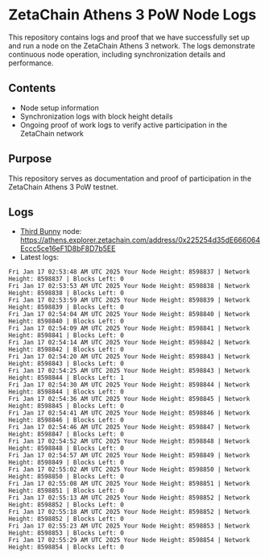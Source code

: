 # ZetaChain Athens 3 PoW Node Logs
This repository contains logs and proof that we have successfully set up and run a node on the ZetaChain Athens 3 network. The logs demonstrate continuous node operation, including synchronization details and performance.

## Contents
- Node setup information
- Synchronization logs with block height details
- Ongoing proof of work logs to verify active participation in the ZetaChain network

## Purpose
This repository serves as documentation and proof of participation in the ZetaChain Athens 3 PoW testnet.

## Logs

- [Third Bunny](https://thirdbunny.xyz/) node: https://athens.explorer.zetachain.com/address/0x225254d35dE666064Eccc5ce16eF1D8bF8D7b5EE
- Latest logs:
```
Fri Jan 17 02:53:48 AM UTC 2025 Your Node Height: 8598837 | Network Height: 8598837 | Blocks Left: 0
Fri Jan 17 02:53:53 AM UTC 2025 Your Node Height: 8598838 | Network Height: 8598838 | Blocks Left: 0
Fri Jan 17 02:53:59 AM UTC 2025 Your Node Height: 8598839 | Network Height: 8598839 | Blocks Left: 0
Fri Jan 17 02:54:04 AM UTC 2025 Your Node Height: 8598840 | Network Height: 8598840 | Blocks Left: 0
Fri Jan 17 02:54:09 AM UTC 2025 Your Node Height: 8598841 | Network Height: 8598841 | Blocks Left: 0
Fri Jan 17 02:54:14 AM UTC 2025 Your Node Height: 8598842 | Network Height: 8598842 | Blocks Left: 0
Fri Jan 17 02:54:20 AM UTC 2025 Your Node Height: 8598843 | Network Height: 8598843 | Blocks Left: 0
Fri Jan 17 02:54:25 AM UTC 2025 Your Node Height: 8598843 | Network Height: 8598844 | Blocks Left: 1
Fri Jan 17 02:54:30 AM UTC 2025 Your Node Height: 8598844 | Network Height: 8598844 | Blocks Left: 0
Fri Jan 17 02:54:36 AM UTC 2025 Your Node Height: 8598845 | Network Height: 8598845 | Blocks Left: 0
Fri Jan 17 02:54:41 AM UTC 2025 Your Node Height: 8598846 | Network Height: 8598846 | Blocks Left: 0
Fri Jan 17 02:54:46 AM UTC 2025 Your Node Height: 8598847 | Network Height: 8598847 | Blocks Left: 0
Fri Jan 17 02:54:52 AM UTC 2025 Your Node Height: 8598848 | Network Height: 8598848 | Blocks Left: 0
Fri Jan 17 02:54:57 AM UTC 2025 Your Node Height: 8598849 | Network Height: 8598849 | Blocks Left: 0
Fri Jan 17 02:55:02 AM UTC 2025 Your Node Height: 8598850 | Network Height: 8598850 | Blocks Left: 0
Fri Jan 17 02:55:08 AM UTC 2025 Your Node Height: 8598851 | Network Height: 8598851 | Blocks Left: 0
Fri Jan 17 02:55:13 AM UTC 2025 Your Node Height: 8598852 | Network Height: 8598852 | Blocks Left: 0
Fri Jan 17 02:55:18 AM UTC 2025 Your Node Height: 8598852 | Network Height: 8598852 | Blocks Left: 0
Fri Jan 17 02:55:23 AM UTC 2025 Your Node Height: 8598853 | Network Height: 8598853 | Blocks Left: 0
Fri Jan 17 02:55:29 AM UTC 2025 Your Node Height: 8598854 | Network Height: 8598854 | Blocks Left: 0
```
